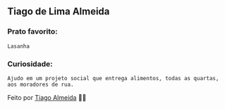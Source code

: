 ## Tiago de Lima Almeida

### Prato favorito:
    Lasanha

### Curiosidade:
    Ajudo em um projeto social que entrega alimentos, todas as quartas, aos moradores de rua.

Feito por [Tiago Almeida](https://github.com/tiagodalmeida87) 🧑‍💻
